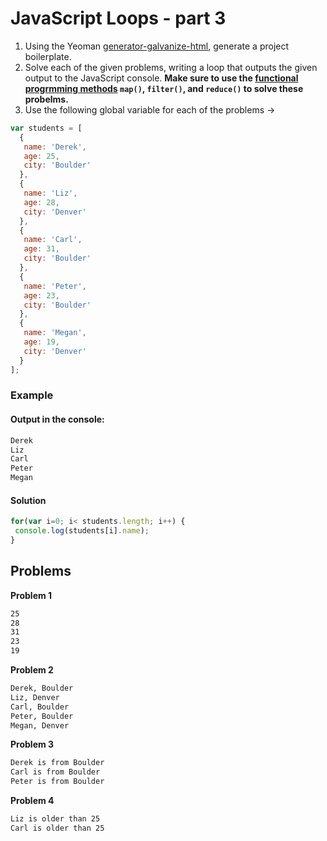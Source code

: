 # JavaScript Loops - part 3

1. Using the Yeoman [generator-galvanize-html](https://github.com/gSchool/generator-galvanize-html), generate a project boilerplate.
1. Solve each of the given problems, writing a loop that outputs the given output to the JavaScript console. **Make sure to use the [functional progrmming methods](https://github.com/gSchool/g11-course-curriculum/tree/master/week04/04_lectures/js-functional-programming#map-filter-and-reduce) `map()`, `filter()`, and `reduce()` to solve these probelms.**
1. Use the following global variable for each of the problems ->

  ```javascript
  var students = [
    {
     name: 'Derek',
     age: 25,
     city: 'Boulder'
    },
    {
     name: 'Liz',
     age: 28,
     city: 'Denver'
    },
    {
     name: 'Carl',
     age: 31,
     city: 'Boulder'
    },
    {
     name: 'Peter',
     age: 23,
     city: 'Boulder'
    },
    {
     name: 'Megan',
     age: 19,
     city: 'Denver'
    }
  ];
  ```

### Example

#### Output in the console:

```sh
Derek
Liz
Carl
Peter
Megan
```

#### Solution

```javascript
for(var i=0; i< students.length; i++) {
 console.log(students[i].name);
}
```

## Problems

**Problem 1**

```sh
25
28
31
23
19
```

**Problem 2**

```sh
Derek, Boulder
Liz, Denver
Carl, Boulder
Peter, Boulder
Megan, Denver
```

**Problem 3**

```sh
Derek is from Boulder
Carl is from Boulder
Peter is from Boulder
```

**Problem 4**

```sh
Liz is older than 25
Carl is older than 25
```
